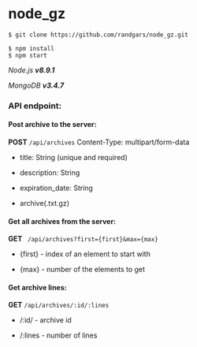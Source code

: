 # node_gz

    $ git clone https://github.com/randgars/node_gz.git

    $ npm install
    $ npm start

*Node.js* ***v8.9.1***

*MongoDB* ***v3.4.7***

### API endpoint:
#### Post archive to the server:

**POST** ```/api/archives```
Content-Type: multipart/form-data

  * title: String (unique and required)
  
  * description: String
  
  * expiration_date: String
  
  * archive(.txt.gz)
  
#### Get all archives from the server:

**GET** ``` /api/archives?first={first}&max={max}```
   * {first} - index of an element to start with

   * {max} - number of the elements to get

#### Get archive lines:

**GET** ```/api/archives/:id/:lines```
   * /:id/ - archive id

   * /:lines - number of lines
